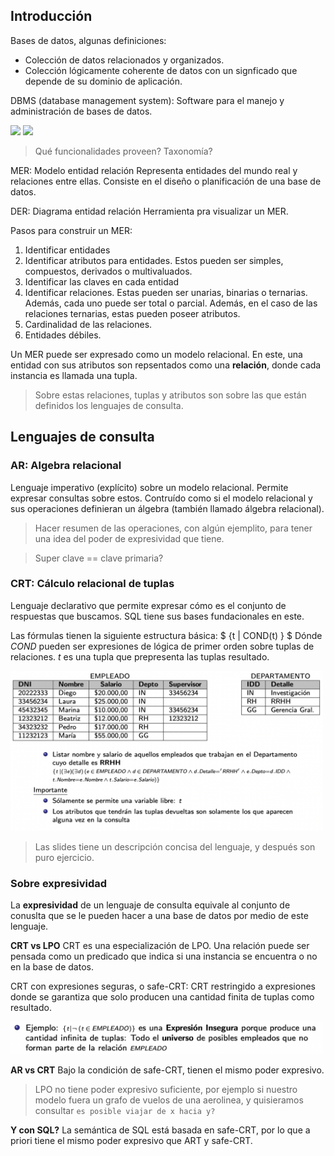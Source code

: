 ## Introducción

Bases de datos, algunas definiciones:
- Colección de datos relacionados y organizados.
- Colección lógicamente coherente de datos con un signficado que depende de su dominio de aplicación.

DBMS (database management system): Software para el manejo y administración de bases de datos.

<img src="imgs/README-2022-07-07-20-34-25.png" width="500">

<img src="imgs/README-2022-07-07-20-34-35.png" width="500">

> Qué funcionalidades proveen? Taxonomía?

MER: Modelo entidad relación Representa entidades del mundo real y relaciones entre ellas. Consiste en el diseño o planificación de una base de datos.

DER: Diagrama entidad relación Herramienta pra visualizar un MER.

Pasos para construir un MER:
1. Identificar entidades
1. Identificar atributos para entidades. Estos pueden ser simples, compuestos, derivados o multivaluados.
1. Identificar las claves en cada entidad
1. Identificar relaciones. Estas pueden ser unarias, binarias o ternarias. Además, cada uno puede ser total o parcial. Además, en el caso de las relaciones ternarias, estas pueden poseer atributos.
1. Cardinalidad de las relaciones.
1. Entidades débiles.

Un MER puede ser expresado como un modelo relacional. En este, una entidad con sus atributos son repsentados como una **relación**, donde cada instancia es llamada una tupla.

> Sobre estas relaciones, tuplas y atributos son sobre las que están definidos los lenguajes de consulta.

## Lenguajes de consulta
### AR: Algebra relacional

Lenguaje imperativo (explícito) sobre un modelo relacional. Permite expresar consultas sobre estos. Contruído como si el modelo relacional y sus operaciones definieran un álgebra (también llamado álgebra relacional).

> Hacer resumen de las operaciones, con algún ejemplito, para tener una idea del poder de expresividad que tiene.

> Super clave == clave primaria?

### CRT: Cálculo relacional de tuplas

Lenguaje declarativo que permite expresar cómo es el conjunto de respuestas que buscamos. SQL tiene sus bases fundacionales en este.

Las fórmulas tienen la siguiente estructura básica: 
$
{t | COND(t) }
$
Dónde $COND$ pueden ser expresiones de lógica de primer orden sobre tuplas de relaciones. $t$ es una tupla que prepresenta las tuplas resultado.

<img src="imgs/crt-ejemplo.png" width="500">

> Las slides tiene un descripción concisa del lenguaje, y después son puro ejercicio.

### Sobre expresividad

La **expresividad** de un lenguaje de consulta equivale al conjunto de conuslta que se le pueden hacer a una base de datos por medio de este lenguaje.

**CRT vs LPO**
CRT es una especialización de LPO. Una relación puede ser pensada como un predicado que indica si una instancia se encuentra o no en la base de datos.

CRT con expresiones seguras, o safe-CRT: CRT restringido a expresiones donde se garantiza que solo producen una cantidad finita de tuplas como resultado.

<img src="imgs/ejemplo-unsafe-crt.png" width="500">

**AR vs CRT** 
Bajo la condición de safe-CRT, tienen el mismo poder expresivo.

> LPO no tiene poder expresivo suficiente, por ejemplo si nuestro modelo fuera un grafo de vuelos de una aerolinea, y quisieramos consultar `es posible viajar de x hacia y?`

**Y con SQL?**
La semántica de SQL está basada en safe-CRT, por lo que a priori tiene el mismo poder expresivo que ART y safe-CRT.

